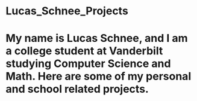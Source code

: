 # Lucas_Schnee_Projects
# My name is Lucas Schnee, and I am a college student at Vanderbilt studying Computer Science and Math. Here are some of my personal and school related projects.
